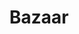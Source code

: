 ---
title: "Bazaar"
description: "A full-stack e-commerce platform built with the MERN stack. Features include secure user authentication with JWT, real-time shopping cart management, Stripe payment processing, order tracking and history, product search and filtering, responsive Material UI design, and cloud storage integration with Firebase for product images. Implemented RESTful APIs for inventory management, optimized MongoDB queries for performance, and followed best practices for secure payment handling and user data protection."
url: "https://github.com/SurajG20/Ecommerce-Website"
featured: true
techs: ["React", "Node.js", "MongoDB", "Express", "Material UI", "Firebase", "Stripe", "JWT", "REST API"]
---